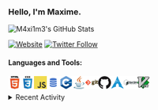 ### Hello, I'm Maxime.

<img alt="M4xi1m3's GitHub Stats" src="https://github-readme-stats.vercel.app/api?username=M4xi1m3&hide_border=true&count_private=true&show_icons=true&theme=dark" />

[![Website](https://img.shields.io/website?label=Blog&style=for-the-badge&url=https%3A%2F%2Fm4xi1m3.github.io%2F)][website]
[![Twitter Follow](https://img.shields.io/twitter/follow/M4xi1m3?color=blue&style=for-the-badge)][twitter]

#### Languages and Tools:

<img align="left" alt="HTML5" width="26px" src="https://raw.githubusercontent.com/github/explore/5b158a2b0003dc81f29b5632320c7992a67a5f39/topics/html/html.png" />
<img align="left" alt="CSS3" width="26px" src="https://raw.githubusercontent.com/github/explore/5b158a2b0003dc81f29b5632320c7992a67a5f39/topics/css/css.png" />
<img align="left" alt="JavaScript" width="26px" src="https://raw.githubusercontent.com/github/explore/5b158a2b0003dc81f29b5632320c7992a67a5f39/topics/javascript/javascript.png" />
<img align="left" alt="SQL" width="26px" src="https://raw.githubusercontent.com/github/explore/5b158a2b0003dc81f29b5632320c7992a67a5f39/topics/sql/sql.png" />
<img align="left" alt="C++" width="26px" src="https://raw.githubusercontent.com/github/explore/78df643247d429f6cc873026c0622819ad797942/topics/cpp/cpp.png" />
<img align="left" alt="Java" width="26px" src="https://raw.githubusercontent.com/github/explore/78df643247d429f6cc873026c0622819ad797942/topics/java/java.png" />
<img align="left" alt="Git" width="26px" src="https://raw.githubusercontent.com/github/explore/5b158a2b0003dc81f29b5632320c7992a67a5f39/topics/git/git.png" />
<img align="left" alt="GitHub" width="26px" src="https://raw.githubusercontent.com/github/explore/78df643247d429f6cc873026c0622819ad797942/topics/github/github.png" />

<img align="left" alt="Archlinux" width="26px" src="https://raw.githubusercontent.com/github/explore/5b158a2b0003dc81f29b5632320c7992a67a5f39/topics/archlinux/archlinux.png" />
<img align="left" alt="Bash" width="26px" src="https://raw.githubusercontent.com/github/explore/5b158a2b0003dc81f29b5632320c7992a67a5f39/topics/bash/bash.png" />
<img align="left" alt="Vim" width="26px" src="https://raw.githubusercontent.com/github/explore/5b158a2b0003dc81f29b5632320c7992a67a5f39/topics/vim/vim.png" />

<br/>
<br/>

<details>
  <summary>Recent Activity</summary>

#### Latest Blog Posts

<!-- BLOG-POST-LIST:START -->
- [Micmost: how a .git folder can get your consumers’ data leaked.](https://m4xi1m3.github.io//Micmost-git-leak/)
- [Numworks modding - Part 2 : N0100++](https://m4xi1m3.github.io//Numworks-mod-p2/)
- [Creating a 3D Numworks simulator](https://m4xi1m3.github.io//Numworks-3D-Simulator/)
- [Numworks modding - Part 1 : openning the beasts.](https://m4xi1m3.github.io//Numworks-mod-p1/)
- [Welcome to my blog!](https://m4xi1m3.github.io//Welcome-to-my-blog/)
<!-- BLOG-POST-LIST:END -->

[more blog posts...][website]

#### Recent GitHub Activity
  
<!--START_SECTION:activity-->
1. 💪 Opened PR [#434](https://github.com/Omega-Numworks/Omega/pull/434) in [Omega-Numworks/Omega](https://github.com/Omega-Numworks/Omega)
2. ❗️ Closed issue [#431](https://github.com/Omega-Numworks/Omega/issues/431) in [Omega-Numworks/Omega](https://github.com/Omega-Numworks/Omega)
3. 🗣 Commented on [#431](https://github.com/Omega-Numworks/Omega/issues/431) in [Omega-Numworks/Omega](https://github.com/Omega-Numworks/Omega)
4. 🗣 Commented on [#6](https://github.com/Omega-Numworks/Omega-IDE/issues/6) in [Omega-Numworks/Omega-IDE](https://github.com/Omega-Numworks/Omega-IDE)
5. 🗣 Commented on [#422](https://github.com/Omega-Numworks/Omega/issues/422) in [Omega-Numworks/Omega](https://github.com/Omega-Numworks/Omega)
<!--END_SECTION:activity-->

</details>

[website]: https://m4xi1m3.github.io/
[twitter]: https://twitter.com/M4xi1m3

